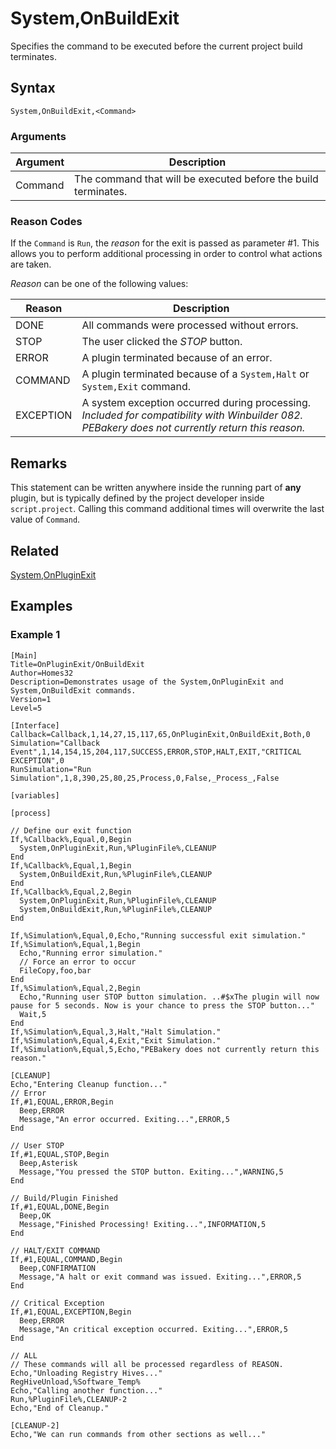 # System,OnBuildExit

Specifies the command to be executed before the current project build terminates.

## Syntax

```pebakery
System,OnBuildExit,<Command>
```

### Arguments

| Argument | Description |
| --- | --- |
| Command | The command that will be executed before the build terminates. |

### Reason Codes

If the `Command` is `Run`, the *reason* for the exit is passed as parameter #1. This allows you to perform additional processing in order to control what actions are taken.

*Reason* can be one of the following values:

| Reason | Description |
| --- | --- |
| DONE | All commands were processed without errors. |
| STOP | The user clicked the *STOP* button. |
| ERROR | A plugin terminated because of an error. |
| COMMAND | A plugin terminated because of a `System,Halt` or `System,Exit` command. |
| EXCEPTION | A system exception occurred during processing. *Included for compatibility with Winbuilder 082. PEBakery does not currently return this reason.*|

## Remarks

This statement can be written anywhere inside the running part of **any** plugin, but is typically defined by the project developer inside `script.project`. Calling this command additional times will overwrite the last value of `Command`.

## Related

[System,OnPluginExit](./OnPluginExit.md)

## Examples

### Example 1

```pebakery
[Main]
Title=OnPluginExit/OnBuildExit
Author=Homes32
Description=Demonstrates usage of the System,OnPluginExit and System,OnBuildExit commands.
Version=1
Level=5

[Interface]
Callback=Callback,1,14,27,15,117,65,OnPluginExit,OnBuildExit,Both,0
Simulation="Callback Event",1,14,154,15,204,117,SUCCESS,ERROR,STOP,HALT,EXIT,"CRITICAL EXCEPTION",0
RunSimulation="Run Simulation",1,8,390,25,80,25,Process,0,False,_Process_,False

[variables]

[process]

// Define our exit function
If,%Callback%,Equal,0,Begin
  System,OnPluginExit,Run,%PluginFile%,CLEANUP
End
If,%Callback%,Equal,1,Begin
  System,OnBuildExit,Run,%PluginFile%,CLEANUP
End
If,%Callback%,Equal,2,Begin
  System,OnPluginExit,Run,%PluginFile%,CLEANUP
  System,OnBuildExit,Run,%PluginFile%,CLEANUP
End

If,%Simulation%,Equal,0,Echo,"Running successful exit simulation."
If,%Simulation%,Equal,1,Begin
  Echo,"Running error simulation."
  // Force an error to occur
  FileCopy,foo,bar
End
If,%Simulation%,Equal,2,Begin
  Echo,"Running user STOP button simulation. ..#$xThe plugin will now pause for 5 seconds. Now is your chance to press the STOP button..."
  Wait,5
End
If,%Simulation%,Equal,3,Halt,"Halt Simulation."
If,%Simulation%,Equal,4,Exit,"Exit Simulation."
If,%Simulation%,Equal,5,Echo,"PEBakery does not currently return this reason."

[CLEANUP]
Echo,"Entering Cleanup function..."
// Error
If,#1,EQUAL,ERROR,Begin
  Beep,ERROR
  Message,"An error occurred. Exiting...",ERROR,5
End

// User STOP
If,#1,EQUAL,STOP,Begin
  Beep,Asterisk
  Message,"You pressed the STOP button. Exiting...",WARNING,5
End

// Build/Plugin Finished
If,#1,EQUAL,DONE,Begin
  Beep,OK
  Message,"Finished Processing! Exiting...",INFORMATION,5
End

// HALT/EXIT COMMAND
If,#1,EQUAL,COMMAND,Begin
  Beep,CONFIRMATION
  Message,"A halt or exit command was issued. Exiting...",ERROR,5
End

// Critical Exception
If,#1,EQUAL,EXCEPTION,Begin
  Beep,ERROR
  Message,"An critical exception occurred. Exiting...",ERROR,5
End

// ALL
// These commands will all be processed regardless of REASON.
Echo,"Unloading Registry Hives..."
RegHiveUnload,%Software_Temp%
Echo,"Calling another function..."
Run,%PluginFile%,CLEANUP-2
Echo,"End of Cleanup."

[CLEANUP-2]
Echo,"We can run commands from other sections as well..."

```